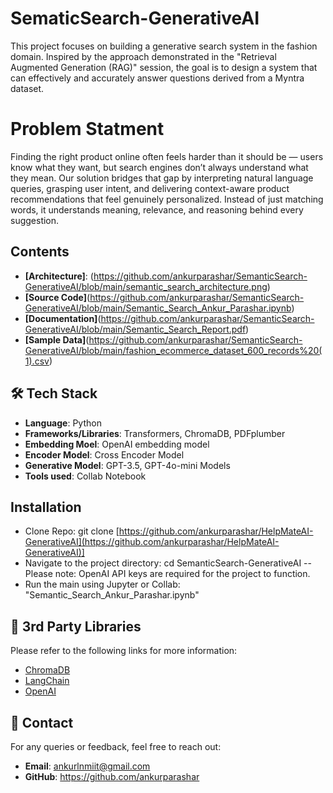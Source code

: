# SematicSearch-GenerativeAI
This project focuses on building a generative search system in the fashion domain. Inspired by the approach demonstrated in the "Retrieval Augmented Generation (RAG)" session, the goal is to design a system that can effectively and accurately answer questions derived from a Myntra dataset.

# Problem Statment
Finding the right product online often feels harder than it should be — users know what they want, but search engines don’t always understand what they mean. Our solution bridges that gap by interpreting natural language queries, grasping user intent, and delivering context-aware product recommendations that feel genuinely personalized. Instead of just matching words, it understands meaning, relevance, and reasoning behind every suggestion.

## Contents
- **[Architecture]**: (https://github.com/ankurparashar/SemanticSearch-GenerativeAI/blob/main/semantic_search_architecture.png)
- **[Source Code]**(https://github.com/ankurparashar/SemanticSearch-GenerativeAI/blob/main/Semantic_Search_Ankur_Parashar.ipynb)
- **[Documentation]**(https://github.com/ankurparashar/SemanticSearch-GenerativeAI/blob/main/Semantic_Search_Report.pdf)
- **[Sample Data]**(https://github.com/ankurparashar/SemanticSearch-GenerativeAI/blob/main/fashion_ecommerce_dataset_600_records%20(1).csv)

## 🛠️ Tech Stack
- **Language**: Python
- **Frameworks/Libraries**: Transformers, ChromaDB, PDFplumber
- **Embedding Moel**: OpenAI embedding model
- **Encoder Model**: Cross Encoder Model
- **Generative Model**: GPT-3.5, GPT-4o-mini Models
- **Tools used**: Collab Notebook

## Installation
- Clone Repo: git clone [https://github.com/ankurparashar/HelpMateAI-GenerativeAI](https://github.com/ankurparashar/HelpMateAI-GenerativeAI)]
- Navigate to the project directory: cd SemanticSearch-GenerativeAI
   -- Please note: OpenAI API keys are required for the project to function.
- Run the main using Jupyter or Collab: "Semantic_Search_Ankur_Parashar.ipynb"

## 📖 3rd Party Libraries
Please refer to the following links for more information:
- [ChromaDB](https://docs.trychroma.com/)
- [LangChain](https://www.langchain.com/)
- [OpenAI](https://platform.openai.com/docs/)

## 💬 Contact
For any queries or feedback, feel free to reach out:

- **Email**: ankurlnmiit@gmail.com
- **GitHub**: https://github.com/ankurparashar

